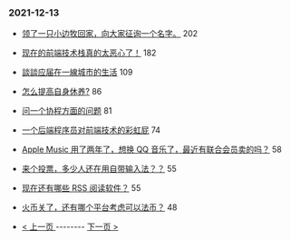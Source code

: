 ### 2021-12-13 
- [领了一只小边牧回家，向大家征询一个名字。](https://www.v2ex.com/t/821771) 202
- [现在的前端技术栈真的太恶心了！](https://www.v2ex.com/t/821702) 182
- [談談应届在一線城市的生活](https://www.v2ex.com/t/821856) 109
- [怎么提高自身休养?](https://www.v2ex.com/t/821764) 86
- [问一个协程方面的问题](https://www.v2ex.com/t/821871) 81
- [一个后端程序员对前端技术的彩虹屁](https://www.v2ex.com/t/821809) 74
- [Apple Music 用了两年了，想换 QQ 音乐了，最近有联合会员卖的吗？](https://www.v2ex.com/t/821767) 58
- [来个投票，多少人还在用自带输入法？？](https://www.v2ex.com/t/821922) 55
- [现在还有哪些 RSS 阅读软件？](https://www.v2ex.com/t/821718) 55
- [火币关了，还有哪个平台考虑可以法币？](https://www.v2ex.com/t/821757) 48 

- [ < 上一页 ](https://github.com/able8/v2ex-hot-record/blob/master/2021-12-12.md) -------- [ 下一页 > ](https://github.com/able8/v2ex-hot-record/blob/master/2021-12-14.md)